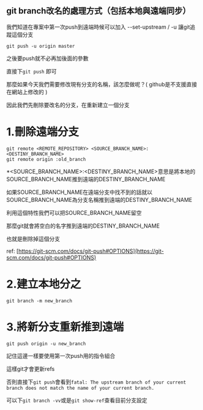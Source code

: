 ## git branch改名的處理方式（包括本地與遠端同步）

我們知道在專案中第一次push到遠端時候可以加入 --set-upstream / -u 讓git追蹤這個分支

`git push -u origin master`

之後要push就不必再加後面的參數

直接下`git push`
即可

那麼如果今天我們需要修改現有分支的名稱，該怎麼做呢？( github是不支援直接在網站上修改的 )

因此我們先刪除要改名的分支，在重新建立一個分支

# 1.刪除遠端分支

```
git remote <REMOTE_REPOSITORY> <SOURCE_BRANCH_NAME>:<DESTINY_BRANCH_NAME>
git remote origin :old_branch
```
*<SOURCE_BRANCH_NAME>:<DESTINY_BRANCH_NAME>意思是將本地的SOURCE_BRANCH_NAME推到遠端的DESTINY_BRANCH_NAME

如果SOURCE_BRANCH_NAME在遠端分支中找不到的話就以SOURCE_BRANCH_NAME為分支名稱推到遠端的DESTINY_BRANCH_NAME

利用這個特性我們可以把SOURCE_BRANCH_NAME留空

那麼git就會將空白的名字推到遠端的DESTINY_BRANCH_NAME

也就是刪除掉這個分支

ref: [https://git-scm.com/docs/git-push#OPTIONS](https://git-scm.com/docs/git-push#OPTIONS)

# 2.建立本地分之

`git branch -m new_branch`

# 3.將新分支重新推到遠端

`git push origin -u new_branch`

記住這邊一樣要使用第一次push用的指令組合

這樣git才會更新refs

否則直接下`git push`會看到`fatal: The upstream branch of your current branch does not match
the name of your current branch.`

可以下`git branch -vv`或是`git show-ref`查看目前分支設定
